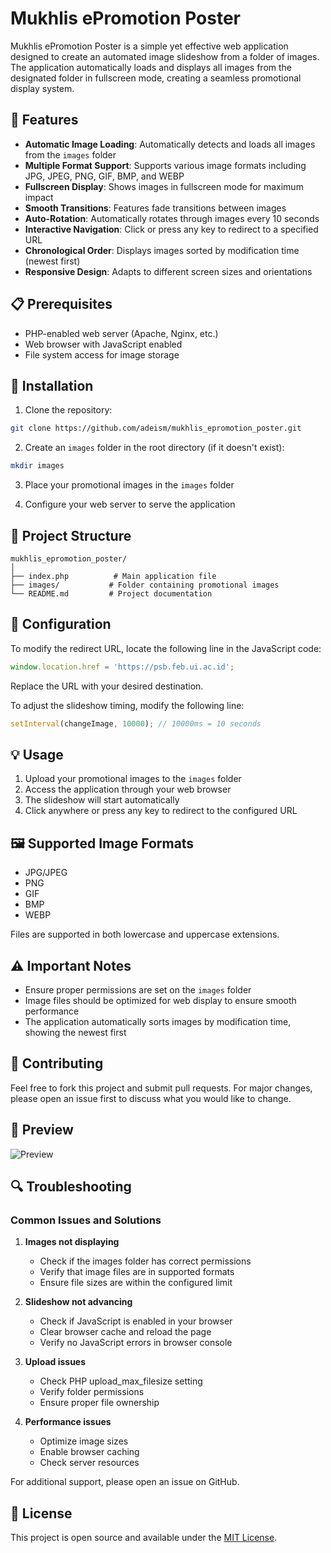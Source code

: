 # Mukhlis ePromotion Poster

Mukhlis ePromotion Poster is a simple yet effective web application designed to create an automated image slideshow from a folder of images. The application automatically loads and displays all images from the designated folder in fullscreen mode, creating a seamless promotional display system.

## 🌟 Features

- **Automatic Image Loading**: Automatically detects and loads all images from the `images` folder
- **Multiple Format Support**: Supports various image formats including JPG, JPEG, PNG, GIF, BMP, and WEBP
- **Fullscreen Display**: Shows images in fullscreen mode for maximum impact
- **Smooth Transitions**: Features fade transitions between images
- **Auto-Rotation**: Automatically rotates through images every 10 seconds
- **Interactive Navigation**: Click or press any key to redirect to a specified URL
- **Chronological Order**: Displays images sorted by modification time (newest first)
- **Responsive Design**: Adapts to different screen sizes and orientations

## 📋 Prerequisites

- PHP-enabled web server (Apache, Nginx, etc.)
- Web browser with JavaScript enabled
- File system access for image storage

## 🚀 Installation

1. Clone the repository:
```bash
git clone https://github.com/adeism/mukhlis_epromotion_poster.git
```

2. Create an `images` folder in the root directory (if it doesn't exist):
```bash
mkdir images
```

3. Place your promotional images in the `images` folder

4. Configure your web server to serve the application

## 📁 Project Structure

```
mukhlis_epromotion_poster/
│
├── index.php          # Main application file
├── images/           # Folder containing promotional images
└── README.md         # Project documentation
```

## 🔧 Configuration

To modify the redirect URL, locate the following line in the JavaScript code:
```javascript
window.location.href = 'https://psb.feb.ui.ac.id';
```
Replace the URL with your desired destination.

To adjust the slideshow timing, modify the following line:
```javascript
setInterval(changeImage, 10000); // 10000ms = 10 seconds
```

## 💡 Usage

1. Upload your promotional images to the `images` folder
2. Access the application through your web browser
3. The slideshow will start automatically
4. Click anywhere or press any key to redirect to the configured URL

## 🖼️ Supported Image Formats

- JPG/JPEG
- PNG
- GIF
- BMP
- WEBP

Files are supported in both lowercase and uppercase extensions.

## ⚠️ Important Notes

- Ensure proper permissions are set on the `images` folder
- Image files should be optimized for web display to ensure smooth performance
- The application automatically sorts images by modification time, showing the newest first

## 🤝 Contributing

Feel free to fork this project and submit pull requests. For major changes, please open an issue first to discuss what you would like to change.

## 🎥 Preview

![Preview](preview.gif)

## 🔍 Troubleshooting

### Common Issues and Solutions

1. **Images not displaying**
   - Check if the images folder has correct permissions
   - Verify that image files are in supported formats
   - Ensure file sizes are within the configured limit

2. **Slideshow not advancing**
   - Check if JavaScript is enabled in your browser
   - Clear browser cache and reload the page
   - Verify no JavaScript errors in browser console

3. **Upload issues**
   - Check PHP upload_max_filesize setting
   - Verify folder permissions
   - Ensure proper file ownership

4. **Performance issues**
   - Optimize image sizes
   - Enable browser caching
   - Check server resources

For additional support, please open an issue on GitHub.

## 📄 License

This project is open source and available under the [MIT License](LICENSE).
